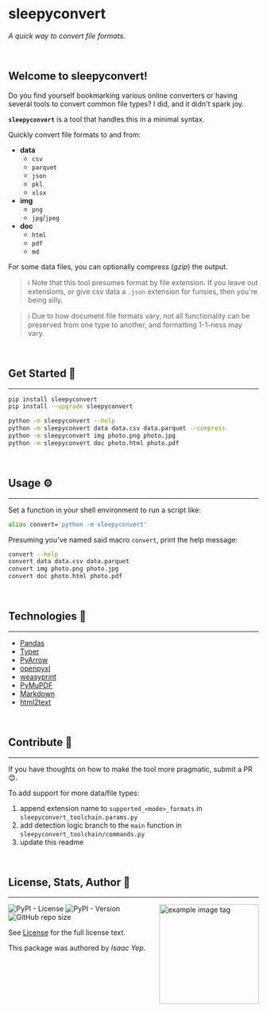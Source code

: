 # **sleepyconvert**
*A quick way to convert file formats.*

<br />

## **Welcome to sleepyconvert!**
Do you find yourself bookmarking various online converters or having several tools to convert common file types? I did, and it didn't spark joy.

**`sleepyconvert`** is a tool that handles this in a minimal syntax.

Quickly convert file formats to and from:
- **data**
  - `csv`
  - `parquet`
  - `json`
  - `pkl`
  - `xlsx`
- **img**
  - `png`
  - `jpg`/`jpeg`
- **doc**
  - `html`
  - `pdf`
  - `md`

For some data files, you can optionally compress (*gzip*) the output.

> ℹ️ Note that this tool presumes format by file extension. If you leave out extensions, or give csv data a `.json` extension for funsies, then you're being silly.

> ℹ️ Due to how document file formats vary, not all functionality can be preserved from one type to another, and formatting 1-1-ness may vary.

<br />

## **Get Started 🚀**
<hr>

```sh
pip install sleepyconvert
pip install --upgrade sleepyconvert

python -m sleepyconvert --help
python -m sleepyconvert data data.csv data.parquet --compress
python -m sleepyconvert img photo.png photo.jpg
python -m sleepyconvert doc photo.html photo.pdf
```

<br />

## **Usage ⚙**
<hr>

Set a function in your shell environment to run a script like:
```sh
alias convert='python -m sleepyconvert'
```

Presuming you've named said macro `convert`, print the help message:
```sh
convert --help
convert data data.csv data.parquet
convert img photo.png photo.jpg
convert doc photo.html photo.pdf
```

<br />

## **Technologies 🧰**
<hr>

  - [Pandas](https://pandas.pydata.org/docs/)
  - [Typer](https://typer.tiangolo.com/)
  - [PyArrow](https://arrow.apache.org/docs/python/index.html)
  - [openpyxl](https://pypi.org/project/openpyxl/)
  - [weasyprint](https://pypi.org/project/weasyprint/)
  - [PyMuPDF](https://pymupdf.readthedocs.io/en/latest/)
  - [Markdown](PyPIhttps://pypi.org/project/Markdown/)
  - [html2text](https://pypi.org/project/html2text/)

<br />

## **Contribute 🤝**
<hr>

If you have thoughts on how to make the tool more pragmatic, submit a PR 😊.

To add support for more data/file types:
1. append extension name to `supported_<mode>_formats` in `sleepyconvert_toolchain.params.py`
2. add detection logic branch to the `main` function in `sleepyconvert_toolchain/commands.py`
3. update this readme

<br />

## **License, Stats, Author 📜**
<hr>

<img align="right" alt="example image tag" src="https://i.imgur.com/ZHnNGeO.png" width="200" />

<!-- badge cluster -->
![PyPI - License](https://img.shields.io/pypi/l/sleepyconvert?style=plastic)
![PyPI - Version](https://img.shields.io/pypi/v/sleepyconvert)
![GitHub repo size](https://img.shields.io/github/repo-size/anthonybench/convert)
<!-- / -->

See [License](LICENSE) for the full license text.

This package was authored by *Isaac Yep*.